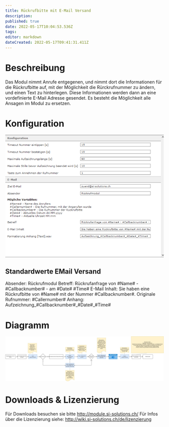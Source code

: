 ```yaml
---
title: Rückrufbitte mit E-Mail Versand
description: 
published: true
date: 2022-05-17T10:04:53.536Z
tags: 
editor: markdown
dateCreated: 2022-05-17T09:41:31.411Z
---
```


# Beschreibung
Das Modul nimmt Anrufe entgegenen, und nimmt dort die Informationen für die Rückrufbitte auf, mit der Möglichkeit die Rürckrufnummer zu ändern, und einen Text zu hinterlegen.
Diese Informationen werden dann an eine vordefinierte E-Mail Adresse gesendet.
Es besteht die Möglichkeit alle Ansagen im Modul zu ersetzen.

# Konfiguration

![Config.png](/uploads/rueckrufbitte/Config.png)

## Standardwerte EMail Versand
Absender: Rückrufmodul
Betreff: Rückrufanfrage von #Name# - #Callbacknumber# - am #Date# #Time#
E-Mail Inhalt: Sie haben eine Rückrufbitte von #Name# mit der Nummer #Callbacknumber#. Originale Rufnummer: #Callernumber#
Anhang: Aufzeichnung_#Callbacknumber#\_#Date#\_#Time#

# Diagramm

![Diagramm.jpg](/uploads/rueckrufbitte/Diagramm.jpg)

# Downloads & Lizenzierung
Für Downloads besuchen sie bitte http://module.si-solutions.ch/
Für Infos über die Lizenzierung siehe: http://wiki.si-solutions.ch/de/lizenzierung